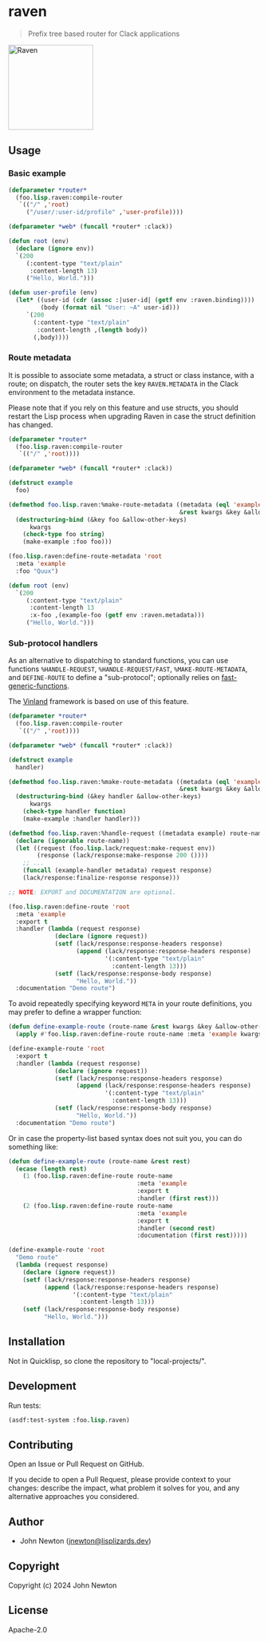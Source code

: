 # raven

> Prefix tree based router for Clack applications

<img title="Raven" alt="Raven" src="raven.svg" width="170px">

## Usage

### Basic example

```lisp
(defparameter *router*
  (foo.lisp.raven:compile-router
   `(("/" ,'root)
     ("/user/:user-id/profile" ,'user-profile))))

(defparameter *web* (funcall *router* :clack))

(defun root (env)
  (declare (ignore env))
  `(200
     (:content-type "text/plain"
      :content-length 13)
     ("Hello, World.")))

(defun user-profile (env)
  (let* ((user-id (cdr (assoc :|user-id| (getf env :raven.binding))))
         (body (format nil "User: ~A" user-id)))
     `(200
       (:content-type "text/plain"
        :content-length ,(length body))
       (,body))))

```

### Route metadata

It is possible to associate some metadata, a struct or class instance, with a route; on dispatch, the router sets the key `RAVEN.METADATA` in the Clack environment to the metadata instance.

Please note that if you rely on this feature and use structs, you should restart the Lisp process when upgrading Raven in case the struct definition has changed.

```lisp
(defparameter *router*
  (foo.lisp.raven:compile-router
   `(("/" ,'root))))

(defparameter *web* (funcall *router* :clack))

(defstruct example
  foo)

(defmethod foo.lisp.raven:%make-route-metadata ((metadata (eql 'example))
                                                &rest kwargs &key &allow-other-keys)
  (destructuring-bind (&key foo &allow-other-keys)
      kwargs
    (check-type foo string)
    (make-example :foo foo)))

(foo.lisp.raven:define-route-metadata 'root
  :meta 'example
  :foo "Quux")

(defun root (env)
  `(200
     (:content-type "text/plain"
      :content-length 13
      :x-foo ,(example-foo (getf env :raven.metadata)))
     ("Hello, World.")))

```

### Sub-protocol handlers

As an alternative to dispatching to standard functions, you can use functions `%HANDLE-REQUEST`, `%HANDLE-REQUEST/FAST`, `%MAKE-ROUTE-METADATA`, and `DEFINE-ROUTE` to define a "sub-protocol"; optionally relies on [fast-generic-functions](https://github.com/marcoheisig/fast-generic-functions).

The [Vinland](https://github.com/foo-lisp/vinland) framework is based on use of this feature.

```lisp
(defparameter *router*
  (foo.lisp.raven:compile-router
   `(("/" ,'root))))

(defparameter *web* (funcall *router* :clack))

(defstruct example
  handler)

(defmethod foo.lisp.raven:%make-route-metadata ((metadata (eql 'example))
                                                &rest kwargs &key &allow-other-keys)
  (destructuring-bind (&key handler &allow-other-keys)
      kwargs
    (check-type handler function)
    (make-example :handler handler)))

(defmethod foo.lisp.raven:%handle-request ((metadata example) route-name env)
  (declare (ignorable route-name))
  (let ((request (foo.lisp.lack/request:make-request env))
        (response (lack/response:make-response 200 ())))
    ;; ...
    (funcall (example-handler metadata) request response)
    (lack/response:finalize-response response)))

;; NOTE: EXPORT and DOCUMENTATION are optional.

(foo.lisp.raven:define-route 'root
  :meta 'example
  :export t
  :handler (lambda (request response)
             (declare (ignore request))
             (setf (lack/response:response-headers response)
                   (append (lack/response:response-headers response)
                           '(:content-type "text/plain"
                             :content-length 13)))
             (setf (lack/response:response-body response)
                   "Hello, World."))
  :documentation "Demo route")

```

To avoid repeatedly specifying keyword `META` in your route definitions, you may prefer to define a wrapper function:

```lisp
(defun define-example-route (route-name &rest kwargs &key &allow-other-keys)
  (apply #'foo.lisp.raven:define-route route-name :meta 'example kwargs))

(define-example-route 'root
  :export t
  :handler (lambda (request response)
             (declare (ignore request))
             (setf (lack/response:response-headers response)
                   (append (lack/response:response-headers response)
                           '(:content-type "text/plain"
                             :content-length 13)))
             (setf (lack/response:response-body response)
                   "Hello, World."))
  :documentation "Demo route")

```

Or in case the property-list based syntax does not suit you, you can do something like:

```lisp
(defun define-example-route (route-name &rest rest)
  (ecase (length rest)
    (1 (foo.lisp.raven:define-route route-name
                                    :meta 'example
                                    :export t
                                    :handler (first rest)))
    (2 (foo.lisp.raven:define-route route-name
                                    :meta 'example
                                    :export t
                                    :handler (second rest)
                                    :documentation (first rest)))))

(define-example-route 'root
  "Demo route"
  (lambda (request response)
    (declare (ignore request))
    (setf (lack/response:response-headers response)
          (append (lack/response:response-headers response)
                  '(:content-type "text/plain"
                    :content-length 13)))
    (setf (lack/response:response-body response)
          "Hello, World.")))

```

## Installation

Not in Quicklisp, so clone the repository to "local-projects/".

## Development

Run tests:

```lisp
(asdf:test-system :foo.lisp.raven)
```

## Contributing

Open an Issue or Pull Request on GitHub.

If you decide to open a Pull Request, please provide context to your changes: describe the impact, what problem it solves for you, and any alternative approaches you considered.

## Author

* John Newton (<a href="mailto:jnewton@lisplizards.dev">jnewton@lisplizards.dev</a>)

## Copyright

Copyright (c) 2024 John Newton

## License

Apache-2.0
